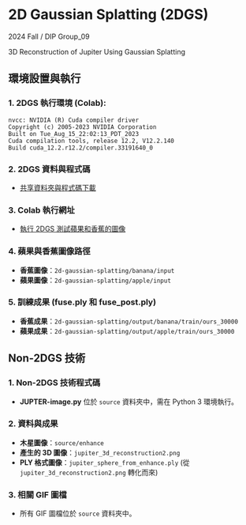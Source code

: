 # 2D Gaussian Splatting (2DGS)
2024 Fall / DIP Group_09

3D Reconstruction of Jupiter Using Gaussian Splatting
## 環境設置與執行

### 1. 2DGS 執行環境 (Colab):
```
nvcc: NVIDIA (R) Cuda compiler driver
Copyright (c) 2005-2023 NVIDIA Corporation
Built on Tue_Aug_15_22:02:13_PDT_2023
Cuda compilation tools, release 12.2, V12.2.140
Build cuda_12.2.r12.2/compiler.33191640_0
```

### 2. 2DGS 資料與程式碼
- [共享資料夾與程式碼下載](https://drive.google.com/drive/folders/1fMcdwrM9AHdz3TGHmQf-YlDe8rdcjxye?usp=sharing)

### 3. Colab 執行網址
- [執行 2DGS 測試蘋果和香蕉的圖像](https://colab.research.google.com/drive/1KGf5ooBJOHNDnFGNY0lHbiI6hvmMewsF?usp=sharing)

### 4. 蘋果與香蕉圖像路徑
- **香蕉圖像**：`2d-gaussian-splatting/banana/input`
- **蘋果圖像**：`2d-gaussian-splatting/apple/input`

### 5. 訓練成果 (fuse.ply 和 fuse_post.ply)
- **香蕉成果**：`2d-gaussian-splatting/output/banana/train/ours_30000`
- **蘋果成果**：`2d-gaussian-splatting/output/apple/train/ours_30000`

## Non-2DGS 技術

### 1. Non-2DGS 技術程式碼
- **JUPTER-image.py** 位於 `source` 資料夾中，需在 Python 3 環境執行。

### 2. 資料與成果
- **木星圖像**：`source/enhance`
- **產生的 3D 圖像**：`jupiter_3d_reconstruction2.png`
- **PLY 格式圖像**：`jupiter_sphere_from_enhance.ply` (從 `jupiter_3d_reconstruction2.png` 轉化而來)

### 3. 相關 GIF 圖檔
- 所有 GIF 圖檔位於 `source` 資料夾中。
